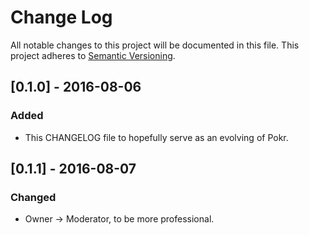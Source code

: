 # Change Log
All notable changes to this project will be documented in this file.
This project adheres to [Semantic Versioning](http://semver.org/).

## [0.1.0] - 2016-08-06
### Added
- This CHANGELOG file to hopefully serve as an evolving of Pokr.

## [0.1.1] - 2016-08-07
### Changed
- Owner -> Moderator, to be more professional.
